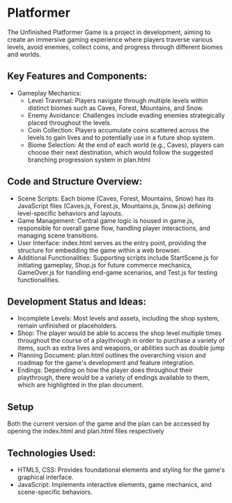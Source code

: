 # Platformer
The Unfinished Platformer Game is a project in development, aiming to create an immersive gaming experience where players traverse various levels, avoid enemies, collect coins, and progress through different biomes and worlds.

## Key Features and Components:
- Gameplay Mechanics:
  - Level Traversal: Players navigate through multiple levels within distinct biomes such as Caves, Forest, Mountains, and Snow.
  - Enemy Avoidance: Challenges include evading enemies strategically placed throughout the levels.
  - Coin Collection: Players accumulate coins scattered across the levels to gain lives and to potentially use in a future shop system.
  - Biome Selection: At the end of each world (e.g., Caves), players can choose their next destination, which would follow the suggested branching progression system in plan.html

## Code and Structure Overview:
- Scene Scripts: Each biome (Caves, Forest, Mountains, Snow) has its JavaScript files (Caves.js, Forest.js, Mountains.js, Snow.js) defining level-specific behaviors and layouts.
- Game Management: Central game logic is housed in game.js, responsible for overall game flow, handling player interactions, and managing scene transitions.
- User Interface: index.html serves as the entry point, providing the structure for embedding the game within a web browser.
- Additional Functionalities: Supporting scripts include StartScene.js for initiating gameplay, Shop.js for future commerce mechanics, GameOver.js for handling end-game scenarios, and Test.js for testing functionalities.

## Development Status and Ideas:
- Incomplete Levels: Most levels and assets, including the shop system, remain unfinished or placeholders.
- Shop: The player would be able to access the shop level multiple times throughout the course of a playthrough in order to purchase a variety of items, such as extra lives and weapons, or abilities such as double jump
- Planning Document: plan.html outlines the overarching vision and roadmap for the game's development and feature integration.
- Endings: Depending on how the player does throughout their playthrough, there would be a variety of endings available to them, which are highlighted in the plan document.

## Setup
Both the current version of the game and the plan can be accessed by opening the index.html and plan.html files respectively

## Technologies Used:
- HTML5, CSS: Provides foundational elements and styling for the game's graphical interface.
- JavaScript: Implements interactive elements, game mechanics, and scene-specific behaviors.
